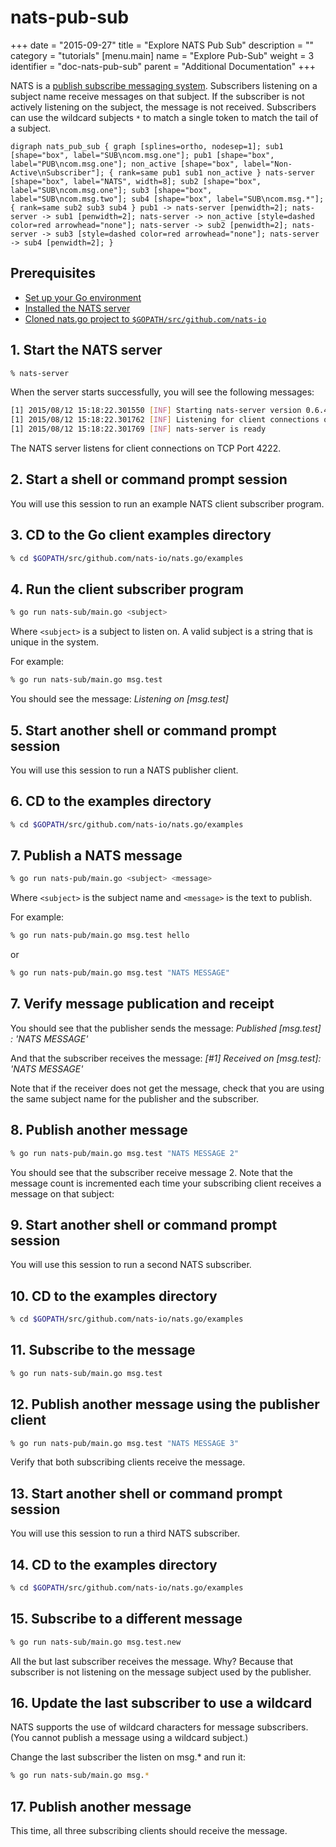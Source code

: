# nats-pub-sub

+++ date = "2015-09-27" title = "Explore NATS Pub Sub" description = "" category = "tutorials" \[menu.main\] name = "Explore Pub-Sub" weight = 3 identifier = "doc-nats-pub-sub" parent = "Additional Documentation" +++

NATS is a [publish subscribe messaging system](https://github.com/nats-io/nats-site/tree/c42c46a7c6b8669e66e28419887d2f8dd29aa502/documentation/writing_applications/concepts/README.md). Subscribers listening on a subject name receive messages on that subject. If the subscriber is not actively listening on the subject, the message is not received. Subscribers can use the wildcard subjects `*` to match a single token to match the tail of a subject.

 `digraph nats_pub_sub { graph [splines=ortho, nodesep=1]; sub1 [shape="box", label="SUB\ncom.msg.one"]; pub1 [shape="box", label="PUB\ncom.msg.one"]; non_active [shape="box", label="Non-Active\nSubscriber"]; { rank=same pub1 sub1 non_active } nats-server [shape="box", label="NATS", width=8]; sub2 [shape="box", label="SUB\ncom.msg.one"]; sub3 [shape="box", label="SUB\ncom.msg.two"]; sub4 [shape="box", label="SUB\ncom.msg.*"]; { rank=same sub2 sub3 sub4 } pub1 -> nats-server [penwidth=2]; nats-server -> sub1 [penwidth=2]; nats-server -> non_active [style=dashed color=red arrowhead="none"]; nats-server -> sub2 [penwidth=2]; nats-server -> sub3 [style=dashed color=red arrowhead="none"]; nats-server -> sub4 [penwidth=2]; }`

## Prerequisites

* [Set up your Go environment](https://github.com/nats-io/nats-site/tree/c42c46a7c6b8669e66e28419887d2f8dd29aa502/documentation/additional_documentation/go-install/README.md)
* [Installed the NATS server](https://github.com/nats-io/nats-site/tree/c42c46a7c6b8669e66e28419887d2f8dd29aa502/documentation/managing_the_server/installing/README.md)
* [Cloned nats.go project to `$GOPATH/src/github.com/nats-io`](https://github.com/nats-io/nats.go)

## 1. Start the NATS server

```bash
% nats-server
```

When the server starts successfully, you will see the following messages:

```bash
[1] 2015/08/12 15:18:22.301550 [INF] Starting nats-server version 0.6.4
[1] 2015/08/12 15:18:22.301762 [INF] Listening for client connections on 0.0.0.0:4222
[1] 2015/08/12 15:18:22.301769 [INF] nats-server is ready
```

The NATS server listens for client connections on TCP Port 4222.

## 2. Start a shell or command prompt session

You will use this session to run an example NATS client subscriber program.

## 3. CD to the Go client examples directory

```bash
% cd $GOPATH/src/github.com/nats-io/nats.go/examples
```

## 4. Run the client subscriber program

```bash
% go run nats-sub/main.go <subject>
```

Where `<subject>` is a subject to listen on. A valid subject is a string that is unique in the system.

For example:

```bash
% go run nats-sub/main.go msg.test
```

You should see the message: _Listening on \[msg.test\]_

## 5. Start another shell or command prompt session

You will use this session to run a NATS publisher client.

## 6. CD to the examples directory

```bash
% cd $GOPATH/src/github.com/nats-io/nats.go/examples
```

## 7. Publish a NATS message

```bash
% go run nats-pub/main.go <subject> <message>
```

Where `<subject>` is the subject name and `<message>` is the text to publish.

For example:

```bash
% go run nats-pub/main.go msg.test hello
```

or

```bash
% go run nats-pub/main.go msg.test "NATS MESSAGE"
```

## 7. Verify message publication and receipt

You should see that the publisher sends the message: _Published \[msg.test\] : 'NATS MESSAGE'_

And that the subscriber receives the message: _\[\#1\] Received on \[msg.test\]: 'NATS MESSAGE'_

Note that if the receiver does not get the message, check that you are using the same subject name for the publisher and the subscriber.

## 8. Publish another message

```bash
% go run nats-pub/main.go msg.test "NATS MESSAGE 2"
```

You should see that the subscriber receive message 2. Note that the message count is incremented each time your subscribing client receives a message on that subject:

## 9. Start another shell or command prompt session

You will use this session to run a second NATS subscriber.

## 10. CD to the examples directory

```bash
% cd $GOPATH/src/github.com/nats-io/nats.go/examples
```

## 11. Subscribe to the message

```bash
% go run nats-sub/main.go msg.test
```

## 12. Publish another message using the publisher client

```bash
% go run nats-pub/main.go msg.test "NATS MESSAGE 3"
```

Verify that both subscribing clients receive the message.

## 13. Start another shell or command prompt session

You will use this session to run a third NATS subscriber.

## 14. CD to the examples directory

```bash
% cd $GOPATH/src/github.com/nats-io/nats.go/examples
```

## 15. Subscribe to a different message

```bash
% go run nats-sub/main.go msg.test.new
```

All the but last subscriber receives the message. Why? Because that subscriber is not listening on the message subject used by the publisher.

## 16. Update the last subscriber to use a wildcard

NATS supports the use of wildcard characters for message subscribers. \(You cannot publish a message using a wildcard subject.\)

Change the last subscriber the listen on msg.\* and run it:

```bash
% go run nats-sub/main.go msg.*
```

## 17. Publish another message

This time, all three subscribing clients should receive the message.


